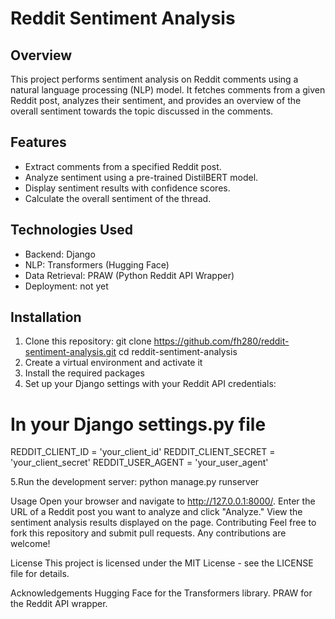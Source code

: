 # Reddit Sentiment Analysis

## Overview
This project performs sentiment analysis on Reddit comments using a natural language processing (NLP) model. It fetches comments from a given Reddit post, analyzes their sentiment, and provides an overview of the overall sentiment towards the topic discussed in the comments.

## Features
- Extract comments from a specified Reddit post.
- Analyze sentiment using a pre-trained DistilBERT model.
- Display sentiment results with confidence scores.
- Calculate the overall sentiment of the thread.

## Technologies Used
- Backend: Django
- NLP: Transformers (Hugging Face)
- Data Retrieval: PRAW (Python Reddit API Wrapper)
- Deployment: not yet 

## Installation
1. Clone this repository:
   git clone https://github.com/fh280/reddit-sentiment-analysis.git
   cd reddit-sentiment-analysis
2. Create a virtual environment and activate it
3. Install the required packages
4. Set up your Django settings with your Reddit API credentials:

  # In your Django settings.py file
  REDDIT_CLIENT_ID = 'your_client_id'
  REDDIT_CLIENT_SECRET = 'your_client_secret'
  REDDIT_USER_AGENT = 'your_user_agent'

5.Run the development server:
  python manage.py runserver

Usage
Open your browser and navigate to http://127.0.0.1:8000/.
Enter the URL of a Reddit post you want to analyze and click "Analyze."
View the sentiment analysis results displayed on the page.
Contributing
Feel free to fork this repository and submit pull requests. Any contributions are welcome!

License
This project is licensed under the MIT License - see the LICENSE file for details.

Acknowledgements
Hugging Face for the Transformers library.
PRAW for the Reddit API wrapper.
